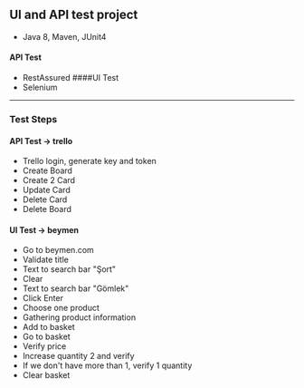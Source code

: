 ## UI and API test project

* Java 8, Maven, JUnit4

#### API Test
* RestAssured
####UI Test
* Selenium


*** 
### Test Steps

#### API Test -> trello
* Trello login, generate key and token
* Create Board
* Create 2 Card
* Update Card
* Delete Card
* Delete Board


#### UI Test -> beymen
* Go to beymen.com
* Validate title
* Text to search bar "Şort"
* Clear
* Text to search bar "Gömlek"
* Click Enter
* Choose one product
* Gathering product information
* Add to basket
* Go to basket
* Verify price
* Increase quantity 2 and verify
* If we don't have more than 1, verify 1 quantity
* Clear basket

